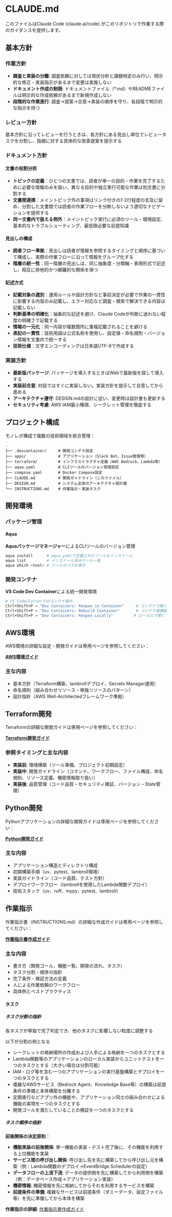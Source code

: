 # CLAUDE.md

このファイルはClaude Code (claude.ai/code) がこのリポジトリで作業する際のガイダンスを提供します。

## 基本方針

### 作業方針

- **調査と実装の分離**: 調査依頼に対しては現状分析と課題特定のみ行い、明示的な修正・実装指示があるまで変更は実施しない
- **ドキュメント作成の制限**: ドキュメントファイル（*.md）やREADMEファイルは明示的な作成依頼があるまで新規作成しない
- **段階的な作業進行**: 調査→提案→合意→実装の順序を守り、各段階で明示的な指示を待つ

### レビュー方針

基本方針に沿ってレビューを行うときは、各方針にある見出し単位でレビュータスクを分割し、指摘に対する具体的な改善提案を提示する

### ドキュメント方針

#### 文書の役割分担

- **トピックの定義**：ひとつの文書では、読者が単一の目的・作業を完了するために必要な情報のみを扱い、異なる目的や独立実行可能な作業は別文書に分割する
- **文書間連携**：メイントピック外の事項はリンク付きの1-2行程度の言及に留め、分割した文書間では読者の作業フローを分断しないよう適切なナビゲーションを提供する
- **同一文書内で扱える例外**：メイントピック実行に必須のツール・環境設定、基本的なトラブルシューティング、最低限必要な前提知識

#### 見出しの構成

- **読者フロー準拠**：見出しは読者が情報を参照するタイミングと順序に基づいて構成し、実際の作業フローに沿って情報をグループ化する
- **階層の統一性**：同一階層の見出しは、同じ抽象度・分類軸・表現形式で記述し、相互に排他的かつ網羅的な関係を保つ

#### 記述方式

- **記載対象の選別**：運用ルールや設計方針など事前決定が必要で作業の一貫性に影響する内容のみ記載し、エラー対応など調査・検索で解決できる内容は記載しない
- **判断基準の明確化**：抽象的な記述を避け、Claude Codeが判断に迷わない程度の明確さで記載する
- **情報の一元化**：同一内容が複数箇所に重複記載されることを避ける
- **表記の一貫性**：技術用語は公式名称を使用し、設定値・命名規則・バージョン情報を文書内で統一する
- **技術仕様**：文字エンコーディングは日本語UTF-8で作成する

### 実装方針

- **最新版パッケージ**: パッケージを導入するときはWebで最新版を探して導入する
- **実装前合意**: 対話ではすぐに実装しない。実装方針を提示して合意してから進める
- **アーキテクチャ遵守**: DESIGN.mdの設計に従い、変更時は設計書も更新する
- **セキュリティ考慮**: AWS IAM最小権限、シークレット管理を徹底する

## プロジェクト構成

モノレポ構成で複数の技術領域を統合管理：

```
.
├── .devcontainer/     # 開発コンテナ設定
├── apps/              # アプリケーション（Slack Bot、Issue管理等）
├── terraform/         # インフラストラクチャ定義（AWS Bedrock、Lambda等）
├── aqua.yaml          # CLIツールのバージョン管理設定
├── compose.yaml       # Docker Compose設定
├── CLAUDE.md          # 開発ガイドライン（このファイル）
├── DESIGN.md          # システム全体のアーキテクチャ設計書
└── INSTRUCTIONS.md    # 作業指示・実装タスク
```

## 開発環境

### パッケージ管理

#### Aqua

**Aquaパッケージマネージャー**によるCLIツールのバージョン管理

```bash
aqua install      # aqua.yamlで定義されたツールをインストール
aqua list         # インストール済みツール一覧
aqua which <tool> # ツールのパスを表示
```

### 開発コンテナ

**VS Code Dev Container**による統一開発環境

```bash
# VS Code/Cursorでのコンテナ操作
Ctrl+Shift+P → "Dev Containers: Reopen in Container"     # コンテナで開く
Ctrl+Shift+P → "Dev Containers: Rebuild Container"       # コンテナ再構築
Ctrl+Shift+P → "Dev Containers: Reopen Locally"         # ローカルで開く
```

## AWS環境

AWS環境の詳細な設定・開発ガイドは専用ページを参照してください：

**[AWS環境ガイド](docs/development/aws.md)**

### 主な内容

- 基本方針（Terraform構築、lambrollデプロイ、Secrets Manager運用）
- 命名規則（組み合わせリソース・単独リソースのパターン）
- 設計指針（AWS Well-Architectedフレームワーク準拠）

## Terraform開発

Terraformの詳細な開発ガイドは専用ページを参照してください：

**[Terraform開発ガイド](docs/development/terraform.md)**

### 参照タイミングと主な内容

- **実装前**: 環境構築（ツール準備、プロジェクト初期設定）
- **実装中**: 開発ガイドライン（コマンド、ワークフロー、ファイル構成、命名規則、リソース定義、機密情報取り扱い）
- **実装後**: 品質管理（コード品質・セキュリティ検証、バージョン・State管理）

## Python開発

Pythonアプリケーションの詳細な開発ガイドは専用ページを参照してください：

**[Python開発ガイド](docs/development/python.md)**

### 主な内容

- アプリケーション構造とディレクトリ構成
- 初期構築手順（uv、pytest、lambroll環境）
- 実装ガイドライン（コード品質、テスト方針）
- デプロイワークフロー（lambrollを使用したLambda関数デプロイ）
- 技術スタック（uv、ruff、mypy、pytest、lambroll）

## 作業指示

作業指示書（INSTRUCTIONS.md）の詳細な作成ガイドは専用ページを参照してください：

**[作業指示書作成ガイド](docs/guides/instructions.md)**

### 主な内容

- 書き方（開発ゴール、機能一覧、開発の流れ、タスク）
- タスク分割・順序の指針
- 完了条件・検証方法の定義
- 人による作業依頼のワークフロー
- 具体例とベストプラクティス

#### タスク

##### タスク分割の指針

各タスクが単独で完了判定でき、他のタスクに影響しない粒度に調整する

以下が分割の例となる

- シークレットの格納場所の作成および人手による格納を一つのタスクとする
- Lambda関数等のアプリケーションのローカル実装からユニットテストを一つのタスクとする（大きい場合は分割可能）
- IAM・ログ等を含む一つのアプリケーションの実行基盤構築とデプロイを一つのタスクとする
- 複雑なAWSサービス（Bedrock Agent、Knowledge Base等）の構築は前提条件の準備と本体構築を分離する
- 定期実行などアプリ外の機能や、アプリケーション同士の組み合わせによる機能の実現を一つのタスクとする
- 開発ゴールを満たしていることの検証を一つのタスクとする

##### タスク順序の指針

**前後関係の決定原則**：

- **機能実装の前後関係**: 単一機能の実装・テスト完了後に、その機能を利用する上位機能を実装
- **サービス間の呼び出し関係**: 呼び出し先を先に構築してから呼び出し元を構築（例：Lambda関数のデプロイ→EventBridge Schedulerの設定）
- **データフローの上流下流**: データの提供側を先に構築してから利用側を構築（例：データベース作成→アプリケーション実装）
- **機密情報**: 機密情報を先に格納してからそれを利用するサービスを構築
- **前提条件の準備**: 複雑なサービスは前提条件（ダミーデータ、設定ファイル等）を先に準備してから本体を構築

**作業指示の詳細**: [作業指示書作成ガイド](docs/guides/instructions.md)
